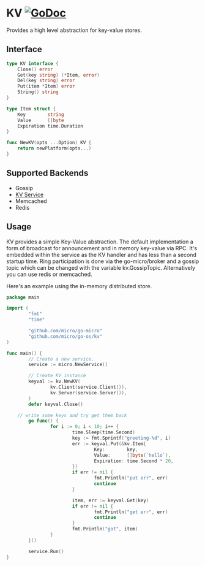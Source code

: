 # KV [![GoDoc](https://godoc.org/github.com/micro/go-os?status.svg)](https://godoc.org/github.com/micro/go-os/kv)
 
Provides a high level abstraction for key-value stores.

## Interface

```go
type KV interface {
	Close() error
	Get(key string) (*Item, error)
	Del(key string) error
	Put(item *Item) error
	String() string
}

type Item struct {
	Key        string
	Value      []byte
	Expiration time.Duration
}

func NewKV(opts ...Option) KV {
	return newPlatform(opts...)
}
```

## Supported Backends

- Gossip
- [KV Service](https://github.com/micro/kv-srv)
- Memcached
- Redis

## Usage

KV provides a simple Key-Value abstraction. The default implementation a form of broadcast for announcement and in memory key-value via RPC. 
It's embedded within the service as the KV handler and has less than a second startup time. Ring participation is done via the 
go-micro/broker and a gossip topic which can be changed with the variable kv.GossipTopic. Alternatively you can use redis or memcached.

Here's an example using the in-memory distributed store.

```go
package main

import (
        "fmt"
        "time"

        "github.com/micro/go-micro"
        "github.com/micro/go-os/kv"
)

func main() {
        // Create a new service. 
        service := micro.NewService()

        // Create KV instance
        keyval := kv.NewKV(
                kv.Client(service.Client()),
                kv.Server(service.Server()),
        )
        defer keyval.Close()

	// write some keys and try get them back
        go func() {
                for i := 0; i < 10; i++ {
                        time.Sleep(time.Second)
                        key := fmt.Sprintf("greeting-%d", i)
                        err := keyval.Put(&kv.Item{
                                Key:        key,
                                Value:      []byte(`hello`),
                                Expiration: time.Second * 20,
                        })
                        if err != nil {
                                fmt.Println("put err", err)
                                continue
                        }

                        item, err := keyval.Get(key)
                        if err != nil {
                                fmt.Println("get err", err)
                                continue
                        }
                        fmt.Println("got", item)
                }
        }()

        service.Run()
}
```
